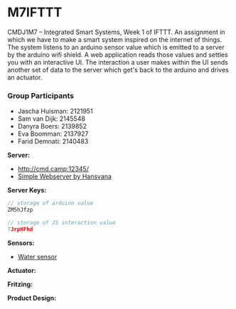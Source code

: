 # M7IFTTT
CMDJ1M7 – Integrated Smart Systems, Week 1 of IFTTT. An assignment in which we have to make a smart system inspired on the internet of things. The system listens to an arduino sensor value which is emitted to a server by the arduino wifi shield. A web application reads those values and settles you with an interactive UI. The interaction a user makes within the UI sends another set of data to the server which get's back to the arduino and drives an actuator.

### Group Participants
- Jascha Huisman: 2121951
- Sam van Dijk: 2145548
- Danyra Boers: 2139852
- Eva Boomman: 2137927
- Farid Demnati: 2140483

**Server:**
- http://cmd.camp:12345/
- [Simple Webserver by Hansvana](https://github.com/hansvana/IFTTT-server)

**Server Keys:**
```javascript
// storage of arduino value
ZM5hJfzp 

// storage of JS interaction value
7JrpHFhd 
```

**Sensors:**
- [Water sensor](https://www.conrad.nl/p/makerfactory-bodemvochtigheidssensor-waterpeilsensor-compatibel-met-arduino-1612748?WT.mc_id=gshop&gclid=Cj0KCQjw19DlBRCSARIsAOnfRejM5JHYSgU7_YsxXjOOKBR5DPozM7WRAEF1YlueQUJEYXWwpLQNxhUaAheGEALw_wcB&tid=958856870_59564775006_pla-633211926146_pla-1612748&WT.srch=1&vat=true&insert_kz=8J)

**Actuator:**

**Fritzing:**

**Product Design:**

